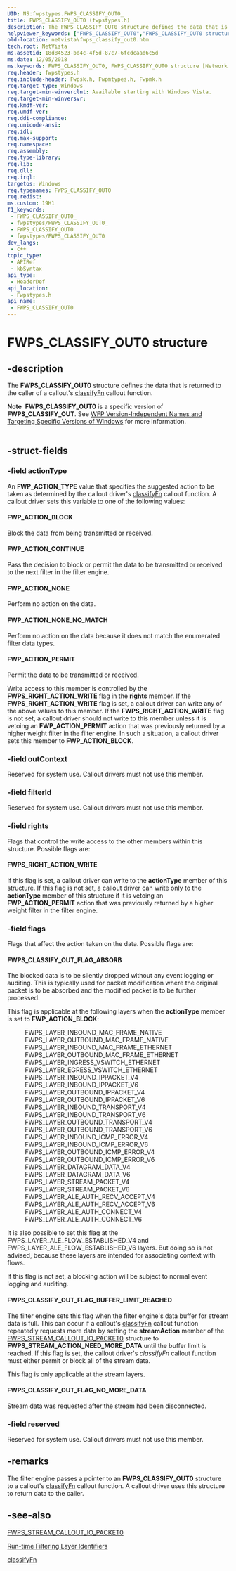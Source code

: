 ```yaml
---
UID: NS:fwpstypes.FWPS_CLASSIFY_OUT0_
title: FWPS_CLASSIFY_OUT0 (fwpstypes.h)
description: The FWPS_CLASSIFY_OUT0 structure defines the data that is returned to the caller of a callout's classifyFn callout function.Note  FWPS_CLASSIFY_OUT0 is a specific version of FWPS_CLASSIFY_OUT.
helpviewer_keywords: ["FWPS_CLASSIFY_OUT0","FWPS_CLASSIFY_OUT0 structure [Network Drivers Starting with Windows Vista]","fwpstypes/FWPS_CLASSIFY_OUT0","netvista.fwps_classify_out0","wfp_ref_3_struct_3_fwps_A-E_05656990-cf7c-4fef-a192-88f96860aa02.xml"]
old-location: netvista\fwps_classify_out0.htm
tech.root: NetVista
ms.assetid: 18d84523-bd4c-4f5d-87c7-6fcdcaad6c5d
ms.date: 12/05/2018
ms.keywords: FWPS_CLASSIFY_OUT0, FWPS_CLASSIFY_OUT0 structure [Network Drivers Starting with Windows Vista], fwpstypes/FWPS_CLASSIFY_OUT0, netvista.fwps_classify_out0, wfp_ref_3_struct_3_fwps_A-E_05656990-cf7c-4fef-a192-88f96860aa02.xml
req.header: fwpstypes.h
req.include-header: Fwpsk.h, Fwpmtypes.h, Fwpmk.h
req.target-type: Windows
req.target-min-winverclnt: Available starting with Windows Vista.
req.target-min-winversvr: 
req.kmdf-ver: 
req.umdf-ver: 
req.ddi-compliance: 
req.unicode-ansi: 
req.idl: 
req.max-support: 
req.namespace: 
req.assembly: 
req.type-library: 
req.lib: 
req.dll: 
req.irql: 
targetos: Windows
req.typenames: FWPS_CLASSIFY_OUT0
req.redist: 
ms.custom: 19H1
f1_keywords:
 - FWPS_CLASSIFY_OUT0_
 - fwpstypes/FWPS_CLASSIFY_OUT0_
 - FWPS_CLASSIFY_OUT0
 - fwpstypes/FWPS_CLASSIFY_OUT0
dev_langs:
 - c++
topic_type:
 - APIRef
 - kbSyntax
api_type:
 - HeaderDef
api_location:
 - Fwpstypes.h
api_name:
 - FWPS_CLASSIFY_OUT0
---
```


# FWPS_CLASSIFY_OUT0 structure


## -description

The <b>FWPS_CLASSIFY_OUT0</b> structure defines the data that is returned to the caller of a callout's 
  <a href="/windows-hardware/drivers/ddi/content/_netvista/">classifyFn</a> callout function.
<div class="alert"><b>Note</b>  <b>FWPS_CLASSIFY_OUT0</b> is a specific version of <b>FWPS_CLASSIFY_OUT</b>. See <a href="/windows/desktop/FWP/wfp-version-independent-names-and-targeting-specific-versions-of-windows">WFP Version-Independent Names and Targeting Specific Versions of Windows</a> for more information.</div><div> </div>

## -struct-fields

### -field actionType

An <b>FWP_ACTION_TYPE</b> value that specifies the suggested action to be taken as determined by the
     callout driver's 
     <a href="/windows-hardware/drivers/ddi/content/fwpsk/nc-fwpsk-fwps_callout_classify_fn0">classifyFn</a> callout function. A callout driver
     sets this variable to one of the following values:
     





#### FWP_ACTION_BLOCK

Block the data from being transmitted or received.



#### FWP_ACTION_CONTINUE

Pass the decision to block or permit the data to be transmitted or received to the next filter
       in the filter engine.



#### FWP_ACTION_NONE

Perform no action on the data.



#### FWP_ACTION_NONE_NO_MATCH

Perform no action on the data because it does not match the enumerated filter data types.



#### FWP_ACTION_PERMIT

Permit the data to be transmitted or received.

Write access to this member is controlled by the <b>FWPS_RIGHT_ACTION_WRITE</b> flag in the 
     <b>rights</b> member. If the <b>FWPS_RIGHT_ACTION_WRITE</b> flag is set, a callout driver can write any of the
     above values to this member. If the <b>FWPS_RIGHT_ACTION_WRITE</b> flag is not set, a callout driver should not
     write to this member unless it is vetoing an <b>FWP_ACTION_PERMIT</b> action that was previously returned by a
     higher weight filter in the filter engine. In such a situation, a callout driver sets this member to
     <b>FWP_ACTION_BLOCK</b>.

### -field outContext

Reserved for system use. Callout drivers must not use this member.

### -field filterId

Reserved for system use. Callout drivers must not use this member.

### -field rights

Flags that control the write access to the other members within this structure. Possible flags
     are:
     





#### FWPS_RIGHT_ACTION_WRITE

If this flag is set, a callout driver can write to the 
       <b>actionType</b> member of this structure. If this flag is not set, a callout driver can write only to
       the 
       <b>actionType</b> member of this structure if it is vetoing an <b>FWP_ACTION_PERMIT</b> action that was
       previously returned by a higher weight filter in the filter engine.

### -field flags

Flags that affect the action taken on the data. Possible flags are:
     





#### FWPS_CLASSIFY_OUT_FLAG_ABSORB

The blocked data is to be silently dropped without any event logging or auditing. This is
       typically used for packet modification where the original packet is to be absorbed and the modified
       packet is to be further processed.
       

This flag is applicable at the following layers when the 
       <b>actionType</b> member is set to <b>FWP_ACTION_BLOCK</b>:<dl>
<dd>FWPS_LAYER_INBOUND_MAC_FRAME_NATIVE</dd>
<dd>FWPS_LAYER_OUTBOUND_MAC_FRAME_NATIVE</dd>
<dd>FWPS_LAYER_INBOUND_MAC_FRAME_ETHERNET</dd>
<dd>FWPS_LAYER_OUTBOUND_MAC_FRAME_ETHERNET</dd>
<dd>FWPS_LAYER_INGRESS_VSWITCH_ETHERNET</dd>
<dd>FWPS_LAYER_EGRESS_VSWITCH_ETHERNET</dd>
<dd>FWPS_LAYER_INBOUND_IPPACKET_V4</dd>
<dd>FWPS_LAYER_INBOUND_IPPACKET_V6</dd>
<dd>FWPS_LAYER_OUTBOUND_IPPACKET_V4</dd>
<dd>FWPS_LAYER_OUTBOUND_IPPACKET_V6</dd>
<dd>FWPS_LAYER_INBOUND_TRANSPORT_V4</dd>
<dd>FWPS_LAYER_INBOUND_TRANSPORT_V6</dd>
<dd>FWPS_LAYER_OUTBOUND_TRANSPORT_V4</dd>
<dd>FWPS_LAYER_OUTBOUND_TRANSPORT_V6</dd>
<dd>FWPS_LAYER_INBOUND_ICMP_ERROR_V4</dd>
<dd>FWPS_LAYER_INBOUND_ICMP_ERROR_V6</dd>
<dd>FWPS_LAYER_OUTBOUND_ICMP_ERROR_V4</dd>
<dd>FWPS_LAYER_OUTBOUND_ICMP_ERROR_V6</dd>
<dd>FWPS_LAYER_DATAGRAM_DATA_V4</dd>
<dd>FWPS_LAYER_DATAGRAM_DATA_V6</dd>
<dd>FWPS_LAYER_STREAM_PACKET_V4</dd>
<dd>FWPS_LAYER_STREAM_PACKET_V6</dd>
<dd>FWPS_LAYER_ALE_AUTH_RECV_ACCEPT_V4</dd>
<dd>FWPS_LAYER_ALE_AUTH_RECV_ACCEPT_V6</dd>
<dd>FWPS_LAYER_ALE_AUTH_CONNECT_V4</dd>
<dd>FWPS_LAYER_ALE_AUTH_CONNECT_V6</dd>
</dl>


It is also possible to set this flag at the FWPS_LAYER_ALE_FLOW_ESTABLISHED_V4 and FWPS_LAYER_ALE_FLOW_ESTABLISHED_V6 layers. But doing so is not advised, because these layers are intended for associating context with flows.

If this flag is not set, a blocking action will be subject to normal event logging and
       auditing.



#### FWPS_CLASSIFY_OUT_FLAG_BUFFER_LIMIT_REACHED

The filter engine sets this flag when the filter engine's data buffer for stream data is full.
       This can occur if a callout's 
       <a href="/windows-hardware/drivers/ddi/content/fwpsk/nc-fwpsk-fwps_callout_classify_fn0">classifyFn</a> callout function repeatedly
       requests more data by setting the 
       <b>streamAction</b> member of the 
       <a href="/windows-hardware/drivers/ddi/content/fwpsk/ns-fwpsk-fwps_stream_callout_io_packet0_">FWPS_STREAM_CALLOUT_IO_PACKET0</a> structure to <b>FWPS_STREAM_ACTION_NEED_MORE_DATA</b> until the buffer
       limit is reached. If this flag is set, the callout driver's 
       <i>classifyFn</i> callout function must either
       permit or block all of the stream data.
       

This flag is only applicable at the stream layers.



#### FWPS_CLASSIFY_OUT_FLAG_NO_MORE_DATA

Stream data was requested after the stream had been disconnected.

### -field reserved

Reserved for system use. Callout drivers must not use this member.

## -remarks

The filter engine passes a pointer to an <b>FWPS_CLASSIFY_OUT0</b> structure to a callout's 
    <a href="/windows-hardware/drivers/ddi/content/fwpsk/nc-fwpsk-fwps_callout_classify_fn0">classifyFn</a> callout function. A callout driver
    uses this structure to return data to the caller.

## -see-also

<a href="/windows-hardware/drivers/ddi/content/fwpsk/ns-fwpsk-fwps_stream_callout_io_packet0_">FWPS_STREAM_CALLOUT_IO_PACKET0</a>



<a href="/windows/desktop/FWP/management-filtering-layer-identifiers-">Run-time Filtering Layer Identifiers</a>



<a href="/windows-hardware/drivers/ddi/content/fwpsk/nc-fwpsk-fwps_callout_classify_fn0">classifyFn</a>